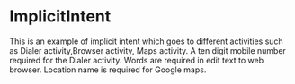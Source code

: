 # ImplicitIntent
This is an example of implicit intent which goes to different activities such as Dialer activity,Browser activity, Maps activity.
A ten digit mobile number required for the Dialer activity.
Words are required in edit text to web browser.
Location name is required for Google maps. 
